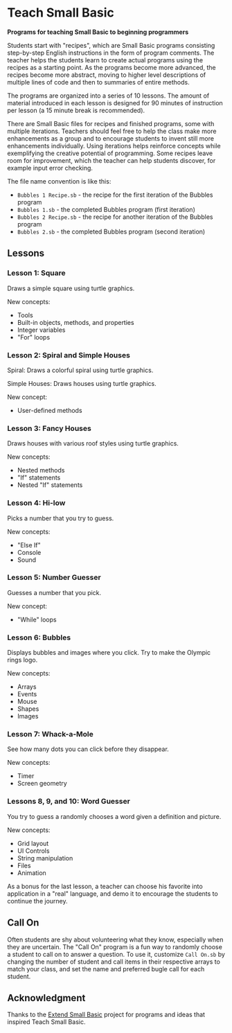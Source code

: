 # Teach Small Basic

**Programs for teaching Small Basic to beginning programmers**

Students start with "recipes", which are Small Basic programs consisting step-by-step English instructions in the form of program comments. The teacher helps the students learn to create actual programs using the recipes as a starting point. As the programs become more advanced, the recipes become more abstract, moving to higher level descriptions of multiple lines of code and then to summaries of entire methods.

The programs are organized into a series of 10 lessons. The amount of material introduced in each lesson is designed for 90 minutes of instruction per lesson (a 15 minute break is recommended).

There are Small Basic files for recipes and finished programs, some with multiple iterations. Teachers should feel free to help the class make more enhancements as a group and to encourage students to invent still more enhancements individually. Using iterations helps reinforce concepts while exemplifying the creative potential of programming. Some recipes leave room for improvement, which the teacher can help students discover, for example input error checking.

The file name convention is like this:

* `Bubbles 1 Recipe.sb` - the recipe for the first iteration of the Bubbles program
* `Bubbles 1.sb` - the completed Bubbles program (first iteration)
* `Bubbles 2 Recipe.sb` - the recipe for another iteration of the Bubbles program
* `Bubbles 2.sb` - the completed Bubbles program (second iteration)


## Lessons

### Lesson 1: Square

Draws a simple square using turtle graphics.

New concepts:

* Tools
* Built-in objects, methods, and properties
* Integer variables
* "For" loops

### Lesson 2: Spiral and Simple Houses

Spiral: Draws a colorful spiral using turtle graphics.

Simple Houses: Draws houses using turtle graphics.

New concept:

* User-defined methods

### Lesson 3: Fancy Houses

Draws houses with various roof styles using turtle graphics.

New concepts:

* Nested methods
* "If" statements
* Nested "If" statements

### Lesson 4: Hi-low

Picks a number that you try to guess.

New concepts:
    
* "Else If"
* Console
* Sound

### Lesson 5: Number Guesser

Guesses a number that you pick.

New concept:

* "While" loops

### Lesson 6: Bubbles

Displays bubbles and images where you click. Try to make the Olympic rings logo.

New concepts:

* Arrays
* Events
* Mouse
* Shapes
* Images

### Lesson 7: Whack-a-Mole

See how many dots you can click before they disappear.

New concepts:

* Timer
* Screen geometry

### Lessons 8, 9, and 10: Word Guesser

You try to guess a randomly chooses a word given a definition and picture.

New concepts:

* Grid layout
* UI Controls
* String manipulation
* Files
* Animation

As a bonus for the last lesson, a teacher can choose his favorite into application in a "real" language, and demo it to encourage the students to continue the journey.

## Call On

Often students are shy about volunteering what they know, especially when they are uncertain. The "Call On" program is a fun way to randomly choose a student to call on to answer a question. To use it, customize `Call On.sb` by changing the number of student and call items in their respective arrays to match your class, and set the name and preferred bugle call for each student.

## Acknowledgment

Thanks to the [Extend Small Basic](http://extendsmallbasic.codeplex.com) project for programs and ideas that inspired Teach Small Basic.
